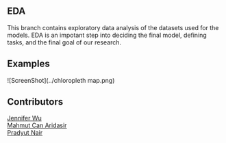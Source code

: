 ## EDA 
This branch contains exploratory data analysis of the datasets used for the models. EDA is an impotant step into deciding the final model, defining tasks, and the final goal of our research.

## Examples
![ScreenShot](../chloropleth map.png)

## Contributors
[Jennifer Wu](https://github.com/j-jenniferwu) \
[Mahmut Can Aridasir](https://github.com/mahmutcan1) \
[Pradyut Nair](https://github.com/pradyutnair) 

